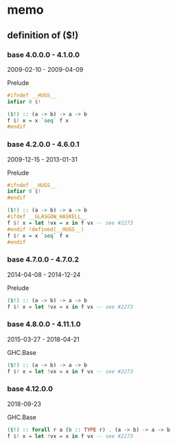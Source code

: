 memo
====

definition of ($!)
------------------

### base 4.0.0.0 - 4.1.0.0

2009-02-10 - 2009-04-09

Prelude

```haskell
#ifndef __HUGS__
infixr 0 $!

($!) :: (a -> b) -> a -> b
f $! x = x `seq` f x
#endif
```

### base 4.2.0.0 - 4.6.0.1

2009-12-15 - 2013-01-31

Prelude

```haskell
#ifndef __HUGS__
infixr 0 $!
#endif

($!) :: (a -> b) -> a -> b
#ifdef __GLASGOW_HASKELL__
f $! x = let !vx = x in f vx -- see #2273
#endif !defined(__HUGS__)
f $! x = x `seq` f x
#endif
```

### base 4.7.0.0 - 4.7.0.2

2014-04-08 - 2014-12-24

Prelude

```haskell
($!) :: (a -> b) -> a -> b
f $! x = let !vx = x in f vx -- see #2273
```

### base 4.8.0.0 - 4.11.1.0

2015-03-27 - 2018-04-21

GHC.Base

```haskell
($!) :: (a -> b) -> a -> b
f $! x = let !vx = x in f vx -- see #2273
```

### base 4.12.0.0

2018-09-23

GHC.Base

```haskell
($!) :: forall r a (b :: TYPE r) . (a -> b) -> a -> b
f $! x = let !vx = x in f vx -- see #2273
```
